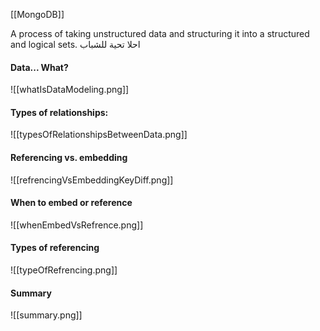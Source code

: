 [[MongoDB]]

A process of taking unstructured data and structuring it into a structured and logical sets.
احلا تحية للشباب





#### Data... What?
![[whatIsDataModeling.png]]

#### Types of relationships:
![[typesOfRelationshipsBetweenData.png]]

#### Referencing  vs. embedding
![[refrencingVsEmbeddingKeyDiff.png]]
#### When to embed or reference
![[whenEmbedVsRefrence.png]]
#### Types of referencing
![[typeOfRefrencing.png]]
#### Summary
![[summary.png]]